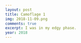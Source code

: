 ```yaml
---
layout: post
title: Camoflage 1
img: 2018-11-09.png
comments: true
excerpt: I was in my edgy phase.
year: 2018
---
```

